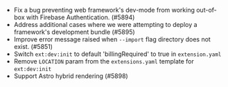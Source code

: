 - Fix a bug preventing web framework's dev-mode from working out-of-box with Firebase Authentication. (#5894)
- Address additional cases where we were attempting to deploy a framework's development bundle (#5895)
- Improve error message raised when `--import` flag directory does not exist. (#5851)
- Switch `ext:dev:init` to default 'billingRequired' to true in `extension.yaml`
- Remove `LOCATION` param from the `extensions.yaml` template for `ext:dev:init`
- Support Astro hybrid rendering (#5898)
